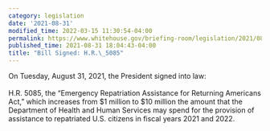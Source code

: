 ```yaml
---
category: legislation
date: '2021-08-31'
modified_time: 2022-03-15 11:30:54-04:00
permalink: https://www.whitehouse.gov/briefing-room/legislation/2021/08/31/bill-signed-h-r-5085/
published_time: 2021-08-31 18:04:43-04:00
title: "Bill Signed: H.R.\_5085"
---
```

 
On Tuesday, August 31, 2021, the President signed into law:  
   
H.R. 5085, the “Emergency Repatriation Assistance for Returning
Americans Act,” which increases from $1 million to $10 million the
amount that the Department of Health and Human Services may spend for
the provision of assistance to repatriated U.S. citizens in fiscal years
2021 and 2022.
